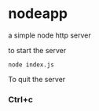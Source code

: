 # nodeapp
a simple node http server

to start the server
```
node index.js
```
To quit the server

### Ctrl+c
